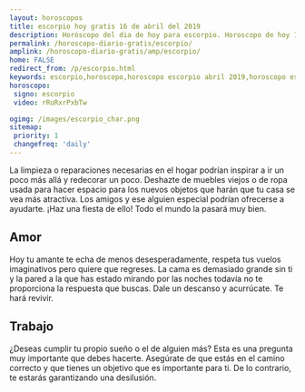```yaml
---
layout: horoscopos
title: escorpio hoy gratis 16 de abril del 2019 
description: Horóscopo del dia de hoy para escorpio. Horoscopo de hoy 16 de abril del 2019. Las predicciones de amor, trabajo, vida personal gratis.
permalink: /horoscopo-diario-gratis/escorpio/
amplink: /horoscopo-diario-gratis/amp/escorpio/
home: FALSE
redirect_from: /p/escorpio.html
keywords: escorpio,horoscopo,horoscopo escorpio abril 2019,horoscopo escorpio hoy,tarot escorpio abril 2019,horoscopo escorpio,tarot escorpio hoy,horoscopo de hoy,horoscopo diario,tarot del amor,horoscopo de hoy escorpio,horoscopo diario del tarot, Horoscopo de hoy escorpio 16 de abril del 2019,horóscopo del día, el horoscopo de hoy
horoscopo:
 signo: escorpio
 video: rRuRxrPxbTw

ogimg: /images/escorpio_char.png
sitemap:
 priority: 1
 changefreq: 'daily'
---
```



La limpieza o reparaciones necesarias en el hogar podrían inspirar a ir un poco más allá y redecorar un poco. Deshazte de muebles viejos o de ropa usada para hacer espacio para los nuevos objetos que harán que tu casa se vea más atractiva. Los amigos y ese alguien especial podrían ofrecerse a ayudarte. ¡Haz una fiesta de ello! Todo el mundo la pasará muy bien.

## Amor

Hoy tu amante te echa de menos desesperadamente, respeta tus vuelos imaginativos pero quiere que regreses. La cama es demasiado grande sin ti y la pared a la que has estado mirando por las noches todavía no te proporciona la respuesta que buscas. Dale un descanso y acurrúcate. Te hará revivir.

## Trabajo

¿Deseas cumplir tu propio sueño o el de alguien más? Esta es una pregunta muy importante que debes hacerte. Asegúrate de que estás en el camino correcto y que tienes un objetivo que es importante para ti. De lo contrario, te estarás garantizando una desilusión.